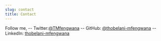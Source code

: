 ```yaml
---
slug: contact
title: Contact
---
```


Follow me, -- Twitter:[@TMfengwana](https://x.com/TMfengwana) 
           -- GitHub: [@thobelani-mfengwana](https://github.com/thobelani-mfengwana) -- LinkedIn: [thobelani-mfengwana](https://www.linkedin.com/in/thobelani-mfengwana)